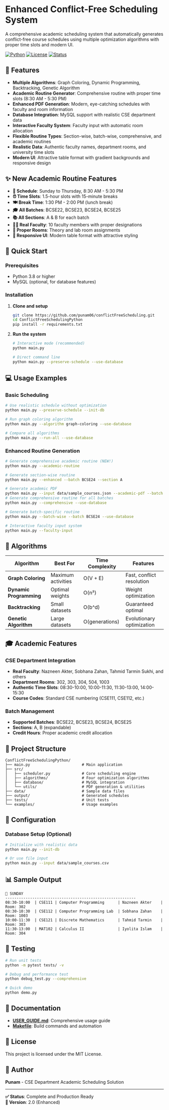 # Enhanced Conflict-Free Scheduling System

A comprehensive academic scheduling system that automatically generates conflict-free course schedules using multiple optimization algorithms with proper time slots and modern UI.

[![Python](https://img.shields.io/badge/Python-3.8+-blue.svg)](https://python.org)
[![License](https://img.shields.io/badge/License-MIT-green.svg)](LICENSE)
[![Status](https://img.shields.io/badge/Status-Complete-brightgreen.svg)](#features)

## 🎯 Features

- **Multiple Algorithms**: Graph Coloring, Dynamic Programming, Backtracking, Genetic Algorithm
- **Academic Routine Generator**: Comprehensive routine with proper time slots (8:30 AM - 5:30 PM)
- **Enhanced PDF Generation**: Modern, eye-catching schedules with faculty and room information
- **Database Integration**: MySQL support with realistic CSE department data
- **Interactive Faculty System**: Faculty input with automatic room allocation
- **Flexible Routine Types**: Section-wise, batch-wise, comprehensive, and academic routines
- **Realistic Data**: Authentic faculty names, department rooms, and university time slots
- **Modern UI**: Attractive table format with gradient backgrounds and responsive design

## ✨ New Academic Routine Features

- **📅 Schedule**: Sunday to Thursday, 8:30 AM - 5:30 PM
- **⏰ Time Slots**: 1.5-hour slots with 15-minute breaks
- **🍽️ Break Time**: 1:30 PM - 2:00 PM (lunch break)
- **🎓 All Batches**: BCSE22, BCSE23, BCSE24, BCSE25 
- **📚 All Sections**: A & B for each batch
- **👨‍🏫 Real Faculty**: 10 faculty members with proper designations
- **🏢 Proper Rooms**: Theory and lab room assignments
- **📱 Responsive UI**: Modern table format with attractive styling

## 🚀 Quick Start

### Prerequisites
- Python 3.8 or higher
- MySQL (optional, for database features)

### Installation

1. **Clone and setup**
   ```bash
   git clone https://github.com/punam06/conflictFreeScheduling.git
   cd ConflictFreeSchedulingPython
   pip install -r requirements.txt
   ```

2. **Run the system**
   ```bash
   # Interactive mode (recommended)
   python main.py
   
   # Direct command line
   python main.py --preserve-schedule --use-database
   ```

## 💻 Usage Examples

### Basic Scheduling
```bash
# Use realistic schedule without optimization
python main.py --preserve-schedule --init-db

# Run graph coloring algorithm
python main.py --algorithm graph-coloring --use-database

# Compare all algorithms
python main.py --run-all --use-database
```

### Enhanced Routine Generation
```bash
# Generate comprehensive academic routine (NEW!)
python main.py --academic-routine

# Generate section-wise routine
python main.py --enhanced --batch BCSE24 --section A

# Generate academic PDF
python main.py --input data/sample_courses.json --academic-pdf --batch BCSE24 --section A
# Generate comprehensive routine for all batches
python main.py --comprehensive --use-database

# Generate batch-specific routine
python main.py --batch-wise --batch BCSE24 --use-database

# Interactive faculty input system
python main.py --faculty-input
```

## 🧮 Algorithms

| Algorithm | Best For | Time Complexity | Features |
|-----------|----------|-----------------|----------|
| **Graph Coloring** | Maximum activities | O(V + E) | Fast, conflict resolution |
| **Dynamic Programming** | Optimal weights | O(n²) | Weight optimization |
| **Backtracking** | Small datasets | O(b^d) | Guaranteed optimal |
| **Genetic Algorithm** | Large datasets | O(generations) | Evolutionary optimization |

## 🎓 Academic Features

### CSE Department Integration
- **Real Faculty**: Nazneen Akter, Sobhana Zahan, Tahmid Tarmin Sukhi, and others
- **Department Rooms**: 302, 303, 304, 504, 1003
- **Authentic Time Slots**: 08:30-10:00, 10:00-11:30, 11:30-13:00, 14:00-15:30
- **Course Codes**: Standard CSE numbering (CSE111, CSE112, etc.)

### Batch Management
- **Supported Batches**: BCSE22, BCSE23, BCSE24, BCSE25
- **Sections**: A, B (expandable)
- **Credit Hours**: Proper academic credit allocation

## 📁 Project Structure

```
ConflictFreeSchedulingPython/
├── main.py                       # Main application
├── src/
│   ├── scheduler.py              # Core scheduling engine
│   ├── algorithms/               # Four optimization algorithms
│   ├── database/                 # MySQL integration
│   └── utils/                    # PDF generation & utilities
├── data/                         # Sample data files
├── output/                       # Generated schedules
├── tests/                        # Unit tests
└── examples/                     # Usage examples
```

## 🔧 Configuration

### Database Setup (Optional)
```bash
# Initialize with realistic data
python main.py --init-db

# Or use file input
python main.py --input data/sample_courses.csv
```

## 📊 Sample Output

```
📅 SUNDAY
----------------------------------------------------------
08:30-10:00  | CSE111 | Computer Programming      | Nazneen Akter    | Room: 302
08:30-10:30  | CSE112 | Computer Programming Lab  | Sobhana Zahan    | Room: 1003
10:00-11:30  | CSE121 | Discrete Mathematics      | Tahmid Tarmin    | Room: 303
11:30-13:00  | MAT102 | Calculus II               | Iyolita Islam    | Room: 304
```

## 🧪 Testing

```bash
# Run unit tests
python -m pytest tests/ -v

# Debug and performance test
python debug_test.py --comprehensive

# Quick demo
python demo.py
```

## 🔗 Documentation

- **[USER_GUIDE.md](USER_GUIDE.md)**: Comprehensive usage guide
- **[Makefile](Makefile)**: Build commands and automation

## 📝 License

This project is licensed under the MIT License.

## 👥 Author

**Punam** - CSE Department Academic Scheduling Solution

---

**✅ Status**: Complete and Production Ready  
**🎯 Version**: 2.0 (Enhanced)

